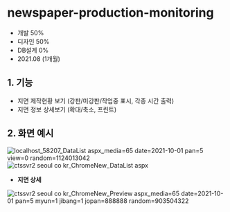 # newspaper-production-monitoring

- 개발 50%
- 디자인 50%
- DB설계 0%
- 2021.08 (1개월)

## 1. 기능

- 지면 제작현황 보기 (강판/미강판/작업중 표시, 각종 시간 출력)
- 지면 정보 상세보기 (확대/축소, 프린트)

## 2. 화면 예시

![localhost_58207_DataList aspx_media=65 date=2021-10-01 pan=5 view=0 random=1124013042](https://user-images.githubusercontent.com/14077108/135869026-7c2dec57-a55e-48e0-8e9a-9d10e96c238c.png)
![ctssvr2 seoul co kr_ChromeNew_DataList aspx](https://user-images.githubusercontent.com/14077108/135869017-7663c462-295c-4a89-87c5-e723b312efd3.png)

* <b>지면 상세</b>

![ctssvr2 seoul co kr_ChromeNew_Preview aspx_media=65 date=2021-10-01 pan=5 myun=1 jibang=1 jopan=888888 random=903504322](https://user-images.githubusercontent.com/14077108/135871416-79a9daef-7ce4-4a7b-bc75-8537f1fed33a.png)
